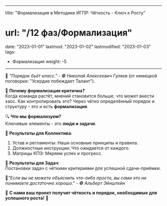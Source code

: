 
---
title: "Формализация в Методике ИГПР: Чёткость - Ключ к Росту"
# url: "/12 фаз/Формализация"
date: "2023-01-01"
lastmod: "2023-01-02"
lastmodified: "2023-01-03"
tags:
- Формализация
weight: -5
---
💭 _"Порядок бьёт класс."_ - _**©** Николай Алексеевич Гуляев_ (от немецкой поговорки: "Усердие побеждает Талант").

🎯 **Почему формализация критична?**  
Когда команда растёт, мнений становится больше, что может внести хаос. Как контролировать это? Через чётко определённый порядок и структуру - это и есть **формализация**.

🔍 **Что мы формализуем?**  
Ключевые элементы - это **люди и задачи**.

📄 **Результаты для Коллектива**:

1. Устав и регламенты: Наши основные принципы и правила.
2. Должностные инструкции: Что ожидается от каждого.
3. Матрицы КПЭ: Меряем успех и прогресс.

📌 **Результаты для Задач**:  
Постановки задач с чёткими критериями для успешной сдачи-приёмки.

💭_"Если вы не можете объяснить что-либо просто, вы сами это не понимаете достаточно хорошо."_ - _**©** Альберт Эйнштейн_

🌟 **С нами ваш проект получит чёткость и порядок, необходимые для успешного роста!** 🌟
